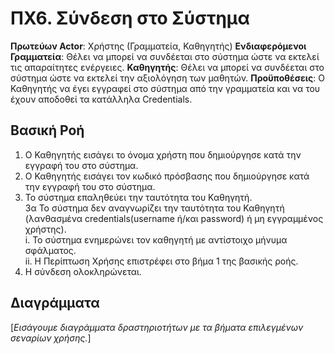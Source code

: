 # ΠΧ6.  Σύνδεση στο Σύστημα

**Πρωτεύων Actor**: Χρήστης (Γραμματεία, Καθηγητής) 
**Ενδιαφερόμενοι**
**Γραμματεία**: Θέλει να μπορεί να συνδέεται στο σύστημα ώστε να εκτελεί τις απαραίτητες ενέργειες. 
**Καθηγητής**: Θέλει να μπορεί να συνδέεται στο σύστημα ώστε να εκτελεί την αξιολόγηση των μαθητών. 
**Προϋποθέσεις**: Ο Καθηγητής να έγει εγγραφεί στο σύστημα από την γραμματεία και να του έχουν αποδοθεί τα 
κατάλληλα Credentials.

## Βασική Ροή

1. Ο Καθηγητής εισάγει το όνομα χρήστη που δημιούργησε κατά την εγγραφή του στο σύστημα. 
2. Ο Καθηγητής εισάγει τον κωδικό πρόσβασης που δημιούργησε κατά την εγγραφή του στο σύστημα.
3. Το σύστημα επαληθεύει την ταυτότητα του Καθηγητή.\
	3α Το σύστημα δεν αναγνωρίζει την ταυτότητα του Καθηγητή (λανθασμένα credentials(username ή/και password) 		ή μη εγγραμμένος χρήστης).\
		i. Το σύστημα ενημερώνει τον καθηγητή με αντίστοιχο μήνυμα σφάλματος.\
		ii. Η Περίπτωση Χρήσης επιστρέφει στο βήμα 1 της βασικής ροής.
4. Η σύνδεση ολοκληρώνεται.


## Διαγράμματα

\[*Εισάγουμε διαγράμματα δραστηριοτήτων με τα βήματα επιλεγμένων σεναρίων χρήσης.*\]